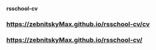 #### rsschool-cv
### <https://zebnitskyMax.github.io/rsschool-cv/cv>
### <https://zebnitskyMax.github.io/rsschool-cv/>